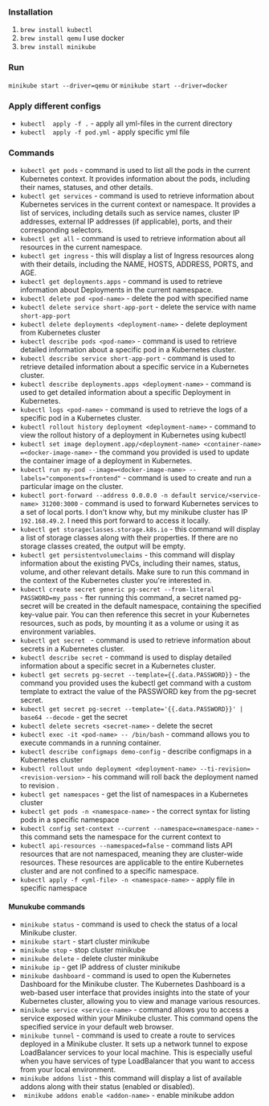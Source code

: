 ### Installation

1. `brew install kubectl`
2. `brew install qemu`
    I use docker
3. `brew install minikube`


### Run
`minikube start --driver=qemu` or
`minikube start --driver=docker`

### Apply different configs

- `kubectl  apply -f .` - apply all yml-files in the current directory
- `kubectl  apply -f pod.yml` - apply specific yml file


### Commands
- `kubectl get pods` - command is used to list all the pods in the current Kubernetes context. It provides information about the pods, including their names, statuses, and other details.
- `kubectl get services` - command is used to retrieve information about Kubernetes services in the current context or namespace. It provides a list of services, including details such as service names, cluster IP addresses, external IP addresses (if applicable), ports, and their corresponding selectors.
- `kubectl get all` - command is used to retrieve information about all resources in the current namespace. 
- `kubectl get ingress` - this will display a list of Ingress resources along with their details, including the NAME, HOSTS, ADDRESS, PORTS, and AGE.
- `kubectl get deployments.apps` -  command is used to retrieve information about Deployments in the current namespace. 
- `kubectl delete pod <pod-name>` - delete the pod with specified name
- `kubectl delete service short-app-port` - delete the service with name `short-app-port`
- `kubectl delete deployments <deployment-name>` - delete deployment from Kubernetes cluster
- `kubectl describe pods <pod-name>` - command is used to retrieve detailed information about a specific pod in a Kubernetes cluster.
- `kubectl describe service short-app-port` - command is used to retrieve detailed information about a specific service in a Kubernetes cluster. 
- `kubectl describe deployments.apps <deployment-name>` - command is used to get detailed information about a specific Deployment in Kubernetes. 
- `kubectl logs <pod-name>` - command is used to retrieve the logs of a specific pod in a Kubernetes cluster.
- `kubectl rollout history deployment <deployment-name>` - command to view the rollout history of a deployment in Kubernetes using kubectl
- `kubectl set image deployment.app/<deployment-name> <container-name> =<docker-image-name>` - the command you provided is used to update the container image of a deployment in Kubernetes.
- `kubectl run my-pod --image=<docker-image-name> --labels="components=frontend"` - command is used to create and run a particular image on the cluster. 
- `kubectl port-forward --address 0.0.0.0 -n default service/<service-name> 31200:3000` - command is used to forward Kubernetes services to a set of local ports. I don't know why, but my minikube cluster has IP `192.168.49.2`. I need this port forward to access it locally.
- `kubectl get storageclasses.storage.k8s.io` - this command will display a list of storage classes along with their properties. If there are no storage classes created, the output will be empty.
- `kubectl get persistentvolumeclaims` - this command will display information about the existing PVCs, including their names, status, volume, and other relevant details. Make sure to run this command in the context of the Kubernetes cluster you're interested in.
- `kubectl create secret generic pg-secret --from-literal PASSWORD=my_pass` - fter running this command, a secret named pg-secret will be created in the default namespace, containing the specified key-value pair. You can then reference this secret in your Kubernetes resources, such as pods, by mounting it as a volume or using it as environment variables.
- `kubectl get secret ` - command is used to retrieve information about secrets in a Kubernetes cluster. 
- `kubectl describe secret` - command is used to display detailed information about a specific secret in a Kubernetes cluster. 
- `kubectl get secrets pg-secret --template={{.data.PASSWORD}}` - the command you provided uses the kubectl get command with a custom template to extract the value of the PASSWORD key from the pg-secret secret.
- `kubectl get secret pg-secret --template='{{.data.PASSWORD}}' | base64 --decode` - get the secret
- `kubectl delete secrets <secret-name>` - delete the secret 
- `kubectl exec -it <pod-name> -- /bin/bash` - command allows you to execute commands in a running container. 
- `kubectl describe configmaps demo-config` - describe configmaps in a Kubernetes cluster
- `kubectl rollout undo deployment <deployment-name> --ti-revision=<revision-version>` - his command will roll back the deployment named <deployment-name> to revision <revision-version>.
- `kubectl get namespaces` - get the list of namespaces in a Kubernetes cluster
- `kubectl get pods -n <namespace-name>` - the correct syntax for listing pods in a specific namespace
- `kubectl config set-context --current --namespace=<namespace-name>` - this command sets the namespace for the current context to <namespace-name>
- `kubectl api-resources --namespaced=false` - command lists API resources that are not namespaced, meaning they are cluster-wide resources. These resources are applicable to the entire Kubernetes cluster and are not confined to a specific namespace.
- `kubectl apply -f <yml-file> -n <namespace-name>` - apply file in specific namespace


#### Munukube commands
- `minikube status` - command is used to check the status of a local Minikube cluster.
- `minikube start` - start cluster minikube
- `minikube stop` - stop cluster minikube
- `minikube delete` - delete cluster minikube
- `minikube ip` - get IP address of cluster minikube
- `minikube dashboard` - command is used to open the Kubernetes Dashboard for the Minikube cluster. The Kubernetes Dashboard is a web-based user interface that provides insights into the state of your Kubernetes cluster, allowing you to view and manage various resources.
- `minikube service <service-name>` - command allows you to access a service exposed within your Minikube cluster. This command opens the specified service in your default web browser.
- `minikube tunnel` - command is used to create a route to services deployed in a Minikube cluster. It sets up a network tunnel to expose LoadBalancer services to your local machine. This is especially useful when you have services of type LoadBalancer that you want to access from your local environment.
- `minikube addons list` - this command will display a list of available addons along with their status (enabled or disabled).
- ` minikube addons enable <addon-name>` - enable minikube addon